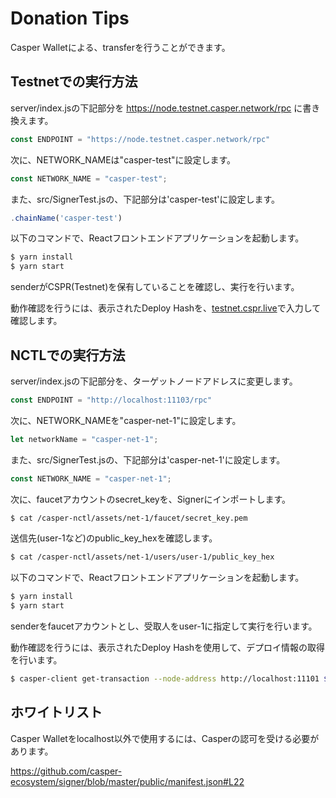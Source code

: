 # Donation Tips

Casper Walletによる、transferを行うことができます。

## Testnetでの実行方法

server/index.jsの下記部分を https://node.testnet.casper.network/rpc に書き換えます。

```index.js
const ENDPOINT = "https://node.testnet.casper.network/rpc"
```

次に、NETWORK_NAMEは"casper-test"に設定します。

```SignerTest.js
const NETWORK_NAME = "casper-test";
```

また、src/SignerTest.jsの、下記部分は'casper-test'に設定します。

```SignerTest.js
.chainName('casper-test')
```

以下のコマンドで、Reactフロントエンドアプリケーションを起動します。

```bash
$ yarn install
$ yarn start
```
senderがCSPR(Testnet)を保有していることを確認し、実行を行います。

動作確認を行うには、表示されたDeploy Hashを、[testnet.cspr.live](https://testnet.cspr.live/)で入力して確認します。

## NCTLでの実行方法

server/index.jsの下記部分を、ターゲットノードアドレスに変更します。

```index.js
const ENDPOINT = "http://localhost:11103/rpc"
```

次に、NETWORK_NAMEを"casper-net-1"に設定します。
```SignerTest.js
let networkName = "casper-net-1";
```

また、src/SignerTest.jsの、下記部分は'casper-net-1'に設定します。

```SignerTest.js
const NETWORK_NAME = "casper-net-1";
```

次に、faucetアカウントのsecret_keyを、Signerにインポートします。

```bash
$ cat /casper-nctl/assets/net-1/faucet/secret_key.pem
```

送信先(user-1など)のpublic_key_hexを確認します。

```bash
$ cat /casper-nctl/assets/net-1/users/user-1/public_key_hex
```

以下のコマンドで、Reactフロントエンドアプリケーションを起動します。

```bash
$ yarn install
$ yarn start
```

senderをfaucetアカウントとし、受取人をuser-1に指定して実行を行います。

動作確認を行うには、表示されたDeploy Hashを使用して、デプロイ情報の取得を行います。

``` bash
$ casper-client get-transaction --node-address http://localhost:11101 $TRANSACTION_HASH
```

## ホワイトリスト

Casper Walletをlocalhost以外で使用するには、Casperの認可を受ける必要があります。

https://github.com/casper-ecosystem/signer/blob/master/public/manifest.json#L22
